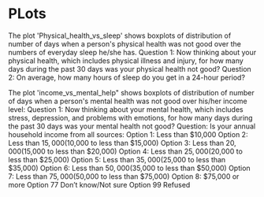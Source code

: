 # PLots
The plot 'Physical_health_vs_sleep' shows boxplots of distribution of number of days when a person's physical health was not good over the numbers of everyday sleep he/she has.
Question 1: Now thinking about your physical health, which includes physical illness and injury, for how many days during the past 30 days was your physical health not good? 
Question 2:  On average, how many hours of sleep do you get in a 24-hour period? 


The plot 'income_vs_mental_help" shows boxplots of distribution of number of days when a person's mental health was not good over his/her income level:
Question 1: Now thinking about your mental health, which includes stress, depression, and problems with emotions, for how
many days during the past 30 days was your mental health not good? 
Question: Is your annual household income from all sources:
 Option 1: Less than $10,000
 Option 2: Less than $15,000 ($10,000 to less than $15,000)
 Option 3: Less than $20,000 ($15,000 to less than $20,000)
 Option 4: Less than $25,000 ($20,000 to less than $25,000)
 Option 5: Less than $35,000 ($25,000 to less than $35,000)
 Option 6: Less than $50,000 ($35,000 to less than $50,000)
 Option 7: Less than $75,000 ($50,000 to less than $75,000)
 Option 8: $75,000 or more 
 Option 77 Don’t know/Not sure 
 Option 99 Refused 

